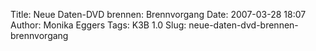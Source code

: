 Title: Neue Daten-DVD brennen: Brennvorgang
Date: 2007-03-28 18:07
Author: Monika Eggers
Tags: K3B 1.0
Slug: neue-daten-dvd-brennen-brennvorgang


